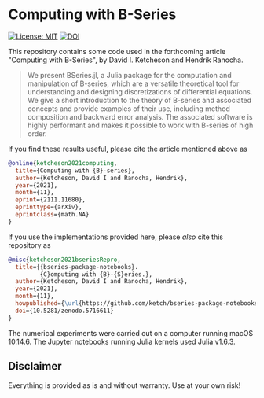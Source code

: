 # Computing with B-Series

[![License: MIT](https://img.shields.io/badge/License-MIT-success.svg)](https://opensource.org/licenses/MIT)
[![DOI](https://zenodo.org/badge/429305906.svg)](https://zenodo.org/badge/latestdoi/429305906)

This repository contains some code used in the forthcoming article "Computing with B-Series", by David I. Ketcheson and Hendrik Ranocha.

> We present BSeries.jl, a Julia package for the computation and manipulation of B-series, which are a
versatile theoretical tool for understanding and designing discretizations of
differential equations.
We give a short introduction to the theory of B-series
and associated concepts and provide examples of their use, including method composition
and backward error analysis.  The associated software is highly performant
and makes it possible to work with B-series of high order.

If you find these results useful, please cite the article mentioned above as
```bibtex
@online{ketcheson2021computing,
  title={Computing with {B}-series},
  author={Ketcheson, David I and Ranocha, Hendrik},
  year={2021},
  month={11},
  eprint={2111.11680},
  eprinttype={arXiv},
  eprintclass={math.NA}
}
```
If you use the implementations provided here, please *also* cite this repository as
```bibtex
@misc{ketcheson2021bseriesRepro,
  title={{bseries-package-notebooks}.
         {C}omputing with {B}-{S}eries.},
  author={Ketcheson, David I and Ranocha, Hendrik},
  year={2021},
  month={11},
  howpublished={\url{https://github.com/ketch/bseries-package-notebooks}},
  doi={10.5281/zenodo.5716611}
}
```

The numerical experiments were carried out on a computer running macOS 10.14.6.
The Jupyter notebooks running Julia kernels used Julia v1.6.3.

## Disclaimer

Everything is provided as is and without warranty. Use at your own risk!
